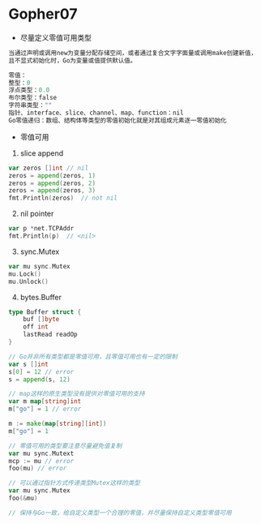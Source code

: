 # Gopher07

- 尽量定义零值可用类型
```go
当通过声明或调用new为变量分配存储空间，或者通过复合文字字面量或调用make创建新值，
且不显式初始化时，Go为变量或值提供默认值。

零值：
整型：0
浮点类型：0.0
布尔类型：false
字符串类型：""
指针、interface、slice、channel、map、function：nil
Go零值递归：数组、结构体等类型的零值初始化就是对其组成元素逐一零值初始化
```

- 零值可用
1. slice append
```go
var zeros []int // nil
zeros = append(zeros, 1)
zeros = append(zeros, 2)
zeros = append(zeros, 3)
fmt.Println(zeros)  // not nil
```
2. nil pointer

```go
var p *net.TCPAddr
fmt.Println(p)  // <nil>
```

3. sync.Mutex
```go
var mu sync.Mutex
mu.Lock()
mu.Unlock()
```
4. bytes.Buffer
```go
type Buffer struct {
	buf []byte
	off int
	lastRead readOp
}
```
```go
// Go并非所有类型都是零值可用，且零值可用也有一定的限制
var s []int
s[0] = 12 // error
s = append(s, 12)

// map这样的原生类型没有提供对零值可用的支持
var m map[string]int
m["go"] = 1 // error

m := make(map[string][int])
m["go"] = 1

// 零值可用的类型要注意尽量避免值复制
var mu sync.Mutext
mcp := mu // error
foo(mu) // error

// 可以通过指针方式传递类型Mutex这样的类型
var mu sync.Mutex
foo(&mu)

// 保持与Go一致，给自定义类型一个合理的零值，并尽量保持自定义类型零值可用
```